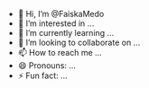 - 👋 Hi, I’m @FaiskaMedo
- 👀 I’m interested in ...
- 🌱 I’m currently learning ...
- 💞️ I’m looking to collaborate on ...
- 📫 How to reach me ...
- 😄 Pronouns: ...
- ⚡ Fun fact: ...

<!---
FaiskaMedo/FaiskaMedo is a ✨ special ✨ repository because its `README.md` (this file) appears on your GitHub profile.
You can click the Preview link to take a look at your changes.
--->
